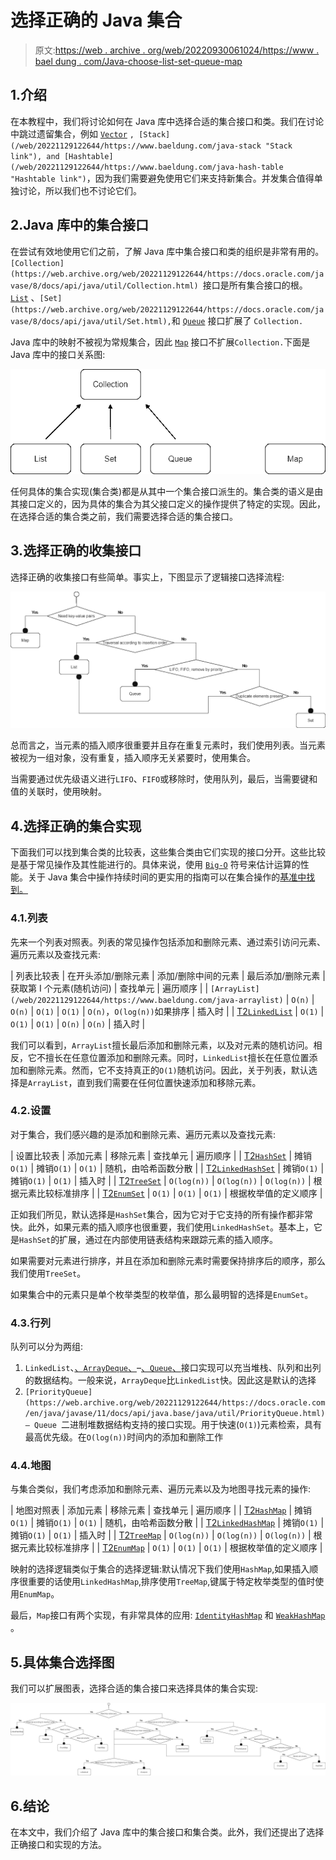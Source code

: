 # 选择正确的 Java 集合

> 原文:[https://web . archive . org/web/20220930061024/https://www . bael dung . com/Java-choose-list-set-queue-map](https://web.archive.org/web/20220930061024/https://www.baeldung.com/java-choose-list-set-queue-map)

## 1.介绍

在本教程中，我们将讨论如何在 Java 库中选择合适的集合接口和类。我们在讨论中跳过遗留集合，例如 [`Vector`](/web/20221129122644/https://www.baeldung.com/java-arraylist-vs-vector "Vector link") `, [Stack](/web/20221129122644/https://www.baeldung.com/java-stack "Stack link"), and [Hashtable](/web/20221129122644/https://www.baeldung.com/java-hash-table "Hashtable link")`，因为我们需要避免使用它们来支持新集合。并发集合值得单独讨论，所以我们也不讨论它们。

## 2.Java 库中的集合接口

在尝试有效地使用它们之前，了解 Java 库中集合接口和类的组织是非常有用的。`[Collection](https://web.archive.org/web/20221129122644/https://docs.oracle.com/javase/8/docs/api/java/util/Collection.html) `接口是所有集合接口的根。 [`List`](https://web.archive.org/web/20221129122644/https://docs.oracle.com/javase/8/docs/api/java/util/List.html) 、`[Set](https://web.archive.org/web/20221129122644/https://docs.oracle.com/javase/8/docs/api/java/util/Set.html),`和 [`Queue`](https://web.archive.org/web/20221129122644/https://docs.oracle.com/javase/8/docs/api/java/util/Queue.html) 接口扩展了 `Collection.`

Java 库中的映射不被视为常规集合，因此 [`Map`](https://web.archive.org/web/20221129122644/https://docs.oracle.com/javase/8/docs/api/java/util/Map.html) 接口不扩展`Collection.`下面是 Java 库中的接口关系图:

[![](img/6b62435f360156158ab5405978465887.png)](/web/20221129122644/https://www.baeldung.com/wp-content/uploads/2022/11/1-1.png)

任何具体的集合实现(集合类)都是从其中一个集合接口派生的。集合类的语义是由其接口定义的，因为具体的集合为其父接口定义的操作提供了特定的实现。因此，在选择合适的集合类之前，我们需要选择合适的集合接口。

## 3.选择正确的收集接口

选择正确的收集接口有些简单。事实上，下图显示了逻辑接口选择流程:

[![](img/8882f54706c471c4657bfd405221d1d4.png)](/web/20221129122644/https://www.baeldung.com/wp-content/uploads/2022/11/Interface-Selection-Diagram-1.png)

总而言之，当元素的插入顺序很重要并且存在重复元素时，我们使用列表。当元素被视为一组对象，没有重复，插入顺序无关紧要时，使用集合。

当需要通过优先级语义进行`LIFO`、`FIFO`或移除时，使用队列，最后，当需要键和值的关联时，使用映射。

## 4.选择正确的集合实现

下面我们可以找到集合类的比较表，这些集合类由它们实现的接口分开。这些比较是基于常见操作及其性能进行的。具体来说，使用 [`Big-O`](/web/20221129122644/https://www.baeldung.com/java-algorithm-complexity) 符号来估计运算的性能。关于 Java 集合中操作持续时间的更实用的指南可以在集合操作的[基准中找到。](/web/20221129122644/https://www.baeldung.com/java-collections-complexity)

### 4.1.列表

先来一个列表对照表。列表的常见操作包括添加和删除元素、通过索引访问元素、遍历元素以及查找元素:

| 列表比较表 | 在开头添加/删除元素 | 添加/删除中间的元素 | 最后添加/删除元素 | 获取第 I 个元素(随机访问) | 查找单元 | 遍历顺序 |
| `[ArrayList](/web/20221129122644/https://www.baeldung.com/java-arraylist)` | `O(n)` | `O(n)` | `O(1)` | `O(1)` | `O(n)`，`O(log(n))`如果排序 | 插入时 |
| [T2`LinkedList`](/web/20221129122644/https://www.baeldung.com/java-linkedlist) | `O(1)` | `O(1)` | `O(1)` | `O(n)` | `O(n)` | 插入时 |

我们可以看到，`ArrayList`擅长最后添加和删除元素，以及对元素的随机访问。相反，它不擅长在任意位置添加和删除元素。同时，`LinkedList`擅长在任意位置添加和删除元素。然而，它不支持真正的`O(1)`随机访问。因此，关于列表，默认选择是`ArrayList`，直到我们需要在任何位置快速添加和移除元素。

### 4.2.设置

对于集合，我们感兴趣的是添加和删除元素、遍历元素以及查找元素:

| 设置比较表 | 添加元素 | 移除元素 | 查找单元 | 遍历顺序 |
| [T2`HashSet`](/web/20221129122644/https://www.baeldung.com/java-hashset) | 摊销`O(1)` | 摊销`O(1)` | `O(1)` | 随机，由哈希函数分散 |
| [T2`LinkedHashSet`](/web/20221129122644/https://www.baeldung.com/java-linkedhashset) | 摊销`O(1)` | 摊销`O(1)` | `O(1)` | 插入时 |
| [T2`TreeSet`](/web/20221129122644/https://www.baeldung.com/java-tree-set) | `O(log(n))` | `O(log(n))` | `O(log(n))` | 根据元素比较标准排序 |
| [T2`EnumSet`](/web/20221129122644/https://www.baeldung.com/java-enumset) | `O(1)` | `O(1)` | `O(1)` | 根据枚举值的定义顺序 |

正如我们所见，默认选择是`HashSet`集合，因为它对于它支持的所有操作都非常快。此外，如果元素的插入顺序也很重要，我们使用`LinkedHashSet`。基本上，它是`HashSet`的扩展，通过在内部使用链表结构来跟踪元素的插入顺序。

如果需要对元素进行排序，并且在添加和删除元素时需要保持排序后的顺序，那么我们使用`TreeSet`。

如果集合中的元素只是单个枚举类型的枚举值，那么最明智的选择是`EnumSet`。

### 4.3.行列

队列可以分为两组:

1.  `LinkedList`、[、`ArrayDeque`、](/web/20221129122644/https://www.baeldung.com/java-array-deque)–[、`Queue`、](/web/20221129122644/https://www.baeldung.com/java-queue)接口实现可以充当堆栈、队列和出列的数据结构。一般来说，`ArrayDeque`比`LinkedList`快。因此这是默认的选择
2.  `[PriorityQueue](https://web.archive.org/web/20221129122644/https://docs.oracle.com/en/java/javase/11/docs/api/java.base/java/util/PriorityQueue.html) – Queue `二进制堆数据结构支持的接口实现。用于快速(`O(1)`)元素检索，具有最高优先级。在`O(log(n))`时间内的添加和删除工作

### 4.4.地图

与集合类似，我们考虑添加和删除元素、遍历元素以及为地图寻找元素的操作:

| 地图对照表 | 添加元素 | 移除元素 | 查找单元 | 遍历顺序 |
| [T2`HashMap`](/web/20221129122644/https://www.baeldung.com/java-hashmap) | 摊销`O(1)` | 摊销`O(1)` | `O(1)` | 随机，由哈希函数分散 |
| [T2`LinkedHashMap`](/web/20221129122644/https://www.baeldung.com/java-linked-hashmap) | 摊销`O(1)` | 摊销`O(1)` | `O(1)` | 插入时 |
| [T2`TreeMap`](/web/20221129122644/https://www.baeldung.com/java-treemap) | `O(log(n))` | `O(log(n))` | `O(log(n))` | 根据元素比较标准排序 |
| [T2`EnumMap`](/web/20221129122644/https://www.baeldung.com/java-enum-map) | `O(1)` | `O(1)` | `O(1)` | 根据枚举值的定义顺序 |

映射的选择逻辑类似于集合的选择逻辑:默认情况下我们使用`HashMap`,如果插入顺序很重要的话使用`LinkedHashMap`,排序使用`TreeMap`,键属于特定枚举类型的值时使用`EnumMap`。

最后，`Map`接口有两个实现，有非常具体的应用: [`IdentityHashMap`](/web/20221129122644/https://www.baeldung.com/java-identityhashmap) 和 [`WeakHashMap`](/web/20221129122644/https://www.baeldung.com/java-weakhashmap) 。

## 5.具体集合选择图

我们可以扩展图表，选择合适的集合接口来选择具体的集合实现:

[![](img/002e09f1cfdbb60f4c0760aa8265325d.png)](/web/20221129122644/https://www.baeldung.com/wp-content/uploads/2022/11/Concrete-Collection-Selection-Diagram.png)

## 6.结论

在本文中，我们介绍了 Java 库中的集合接口和集合类。此外，我们还提出了选择正确接口和实现的方法。